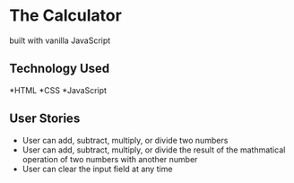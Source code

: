 # The Calculator

built with vanilla JavaScript

## Technology Used

*HTML
*CSS
*JavaScript

## User Stories

* User can add, subtract, multiply, or divide two numbers
* User can add, subtract, multiply, or divide the result of the mathmatical operation of two numbers with another number
* User can clear the input field at any time
